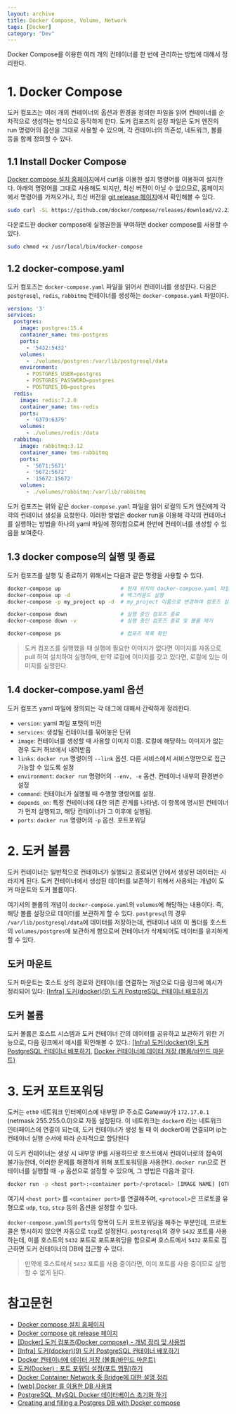 ```yaml
---
layout: archive
title: Docker Compose, Volume, Network
tags: [Docker]
category: "Dev"
---
```


Docker Compose를 이용한 여러 개의 컨테이너를 한 번에 관리하는 방법에 대해서 정리한다.

# 1. Docker Compose

도커 컴포즈는 여러 개의 컨테이너의 옵션과 환경을 정의한 파일을 읽어 컨테이너를 순차적으로 생성하는 방식으로 동작하게 한다. 도커 컴포즈의 설정 파일은 도커 엔진의 run 명령어의 옵션을 그대로 사용할 수 있으며, 각 컨테이너의 의존성, 네트워크, 볼륨 등을 함께 정의할 수 있다.

## 1.1 Install Docker Compose

[Docker compose 설치 홈페이지](https://docs.docker.com/compose/install/standalone/)에서 curl을 이용한 설치 명령어를 이용하여 설치한다. 아래의 명령어를 그대로 사용해도 되지만, 최신 버전이 아닐 수 있으므로, 홈페이지에서 명령어를 가져오거나, 최신 버전을 [git release 페이지](https://github.com/docker/compose/releases)에서 확인해볼 수 있다.

```bash
sudo curl -SL https://github.com/docker/compose/releases/download/v2.23.3/docker-compose-linux-x86_64 -o /usr/local/bin/docker-compose
```

다운로드한 docker compose에 실행권한을 부여하면 docker compose를 사용할 수 있다.

```bash
sudo chmod +x /usr/local/bin/docker-compose
```

## 1.2 docker-compose.yaml

도커 컴포즈는 `docker-compose.yaml` 파일을 읽어서 컨테이너를 생성한다. 다음은 `postgresql`, `redis`, `rabbitmq` 컨테이너를 생성하는 `docker-compose.yaml` 파일이다.

```yaml
version: '3'
services:
  postgres:
    image: postgres:15.4
    container_name: tms-postgres
    ports:
      - '5432:5432'
    volumes:
      - ./volumes/postgres:/var/lib/postgresql/data
    environment:
      - POSTGRES_USER=postgres
      - POSTGRES_PASSWORD=postgres
      - POSTGRES_DB=postgres
  redis:
    image: redis:7.2.0
    container_name: tms-redis
    ports:
      - '6379:6379'
    volumes:
      - ./volumes/redis:/data
  rabbitmq:
    image: rabbitmq:3.12
    container_name: tms-rabbitmq
    ports:
      - '5671:5671'
      - '5672:5672'
      - '15672:15672'
    volumes:
      - ./volumes/rabbitmq:/var/lib/rabbitmq
```

도커 컴포즈는 위와 같은 `docker-compose.yaml` 파일을 읽어 로컬의 도커 엔진에게 각각의 컨테이너 생성을 요청한다. 이러한 방법은 docker run을 이용해 각각의 컨테이너를 실행하는 방법을 하나의 yaml 파일에 정의함으로써 한번에 컨테이너를 생성할 수 있음을 보여준다.

## 1.3 docker compose의 실행 및 종료

도커 컴포즈를 실행 및 종료하기 위해서는 다음과 같은 명령을 사용할 수 있다.

```bash
docker-compose up                   # 현재 위치의 docker-compose.yaml 파일을 읽어서 컴포즈 실행
docker-compose up -d                # 백그라운드 실행
docker-compose -p my_project up -d  # my_project 이름으로 변경하여 컴포즈 실행

docker-compose down                 # 실행 중인 컴포즈 종료
docker-compose down -v              # 실행 중인 컴포즈 종료 및 볼륨 제거

docker-compose ps                   # 컴포즈 목록 확인
```

> 도커 컴포즈를 실행했을 때 실행에 필요한 이미지가 없다면 이미지를 자동으로 pull 하여 설치하여 실행하며, 만약 로컬에 이미지를 갖고 있다면, 로컬에 있는 이미지를 실행한다.

## 1.4 docker-compose.yaml 옵션

도커 컴포즈 yaml 파일에 정의되는 각 테그에 대해서 간략하게 정리한다.

* `version`: yaml 파일 포맷의 버전
* `services`: 생성될 컨테이너를 묶어놓은 단위
* `image`: 컨테이너를 생성할 때 사용할 이미지 이름. 로컬에 해당하느 이미지가 없는 경우 도커 허브에서 내려받음
* `links`: `docker run` 명령어의 `--link` 옵션. 다른 서비스에서 서비스명만으로 접근 가능할 수 있도록 설정
* `environment`: `docker run` 명령어의 `--env, -e` 옵션. 컨테이너 내부의 환경변수 설정
* `command`: 컨테이너가 실행될 때 수행할 명령어를 설정.
* `depends_on`: 특정 컨테이너에 대한 의존 관계를 나타냄. 이 항목에 명시된 컨테이너가 먼저 실행되고, 해당 컨테이너가 그 이후에 실행됨.
* `ports`: `docker run` 명령어의 `-p` 옵션. 포트포워딩

# 2. 도커 볼륨

도커 컨테이너는 일반적으로 컨테이너가 실행되고 종료되면 안에서 생성된 데이터는 사라지게 된다. 도커 컨테이너에서 생성된 데이터를 보존하기 위해서 사용되는 개념이 도커 마운트와 도커 볼륨이다.

여기서의 볼륨의 개념이 `docker-compose.yaml`의 `volumes`에 해당하는 내용이다. 즉, 해당 볼륨 설정으로 데이터를 보관하게 할 수 있다. `postgresql`의 경우 `/var/lib/postgresql/data`에 데이터를 저장하는데, 컨테이너 내의 이 폴더를 호스트의 `volumes/postgres`에 보관하게 함으로써 컨테이너가 삭제되어도 데이터를 유지하게 할 수 있다.

## 도커 마운트

도커 마운트는 호스트 상의 경로와 컨테이너를 연결하는 개념으로 다음 링크에 예시가 정리되어 있다: [[Infra] 도커(docker)(9) 도커 PostgreSQL 컨테이너 배포하기](https://losskatsu.github.io/it-infra/docker09/#25-%EB%8F%84%EC%BB%A4-%EB%A7%88%EC%9A%B4%ED%8A%B8mount---%ED%98%B8%EC%8A%A4%ED%8A%B8-%EA%B2%BD%EB%A1%9C%EC%99%80-%EC%BB%A8%ED%85%8C%EC%9D%B4%EB%84%88-%EC%97%B0%EA%B2%B0)

## 도커 볼륨

도커 볼륨은 호스트 시스템과 도커 컨테이너 간의 데이터를 공유하고 보관하기 위한 기능으로, 다음 링크에서 예시를 확인해볼 수 있다.: [[Infra] 도커(docker)(9) 도커 PostgreSQL 컨테이너 배포하기](https://losskatsu.github.io/it-infra/docker09/#26-%EB%8F%84%EC%BB%A4-%EB%B3%BC%EB%A5%A8volume), [Docker 컨테이너에 데이터 저장 (볼륨/바인드 마운트)](https://www.daleseo.com/docker-volumes-bind-mounts/)

# 3. 도커 포트포워딩

도커는 `eth0` 네트워크 인터페이스에 내부망 IP 주소로 Gateway가 `172.17.0.1` (netmask 255.255.0.0)으로 자동 설정된다. 이 네트워크는 `docker0` 라는 네트워크 인터페이스에 연결이 되는데, 도커 컨테이너가 생성 될 때 이 docker0에 연결되며 ip는 컨테이너 실행 순서에 따라 순차적으로 할당된다

이 도커 컨테이너는 생성 시 내부망 IP를 사용하므로 호스트에서 컨테이너로의 접속이 불가능한데, 이러한 문제를 해결하게 위해 포트포워딩을 사용한다. `docker run`으로 컨테이너를 실행할 때 `-p` 옵션으로 설정할 수 있으며, 그 방법은 다음과 같다.

```bash
docker run -p <host port>:<container port>/<protocol> [IMAGE NAME] [OTHER OPTIONS ...]
```

여기서 `<host port>` 를 `<container port>`를 연결해주며, `<protocol>`은 프로토콜 유형으로 `udp`, `tcp`, `stcp` 등의 옵션을 설정할 수 있다.

`docker-compose.yaml`의 `ports`의 항목이 도커 포트포워딩을 해주는 부분인데, 프로토콜은 명시하지 않으면 자동으로 `tcp`로 설정된다. `postgresql`의 경우 `5432` 포트를 사용하는데, 이를 호스트의 `5432` 포트로 포트포워딩을 함으로써 호스트에서 `5432` 포트로 접근하면 도커 컨테이너의 DB에 접근할 수 있다.

> 만약에 호스트에서 `5432` 포트를 사용 중이라면, 이미 포트를 사용 중이므로 실행할 수 없게 된다.

# 참고문헌

- [Docker compose 설치 홈페이지](https://docs.docker.com/compose/install/standalone/)
- [Docker compose git release 페이지](https://github.com/docker/compose/releases)
- [[Docker] 도커 컴포즈(Docker compose) - 개념 정리 및 사용법](https://seosh817.tistory.com/387)
- [[Infra] 도커(docker)(9) 도커 PostgreSQL 컨테이너 배포하기](https://losskatsu.github.io/it-infra/docker09/#)
- [Docker 컨테이너에 데이터 저장 (볼륨/바인드 마운트)](https://www.daleseo.com/docker-volumes-bind-mounts/)
- [도커(Docker) : 포트 포워딩 설정(포트 맵핑)하기](https://tttsss77.tistory.com/155)
- [Docker Container Network 중 Bridge에 대한 설명 정리](https://jangseongwoo.github.io/docker/docker_container_network/)
- [[web] Docker 를 이용한 DB 사용법](https://velog.io/@wonizizi99/DB-Doker-%EB%A5%BC-%EC%9D%B4%EC%9A%A9%ED%95%9C-DB-%EC%82%AC%EC%9A%A9%EB%B2%95)
- [PostgreSQL, MySQL Docker 데이터베이스 초기화 하기](https://judo0179.tistory.com/69)
- [Creating and filling a Postgres DB with Docker compose](https://levelup.gitconnected.com/creating-and-filling-a-postgres-db-with-docker-compose-e1607f6f882f)
